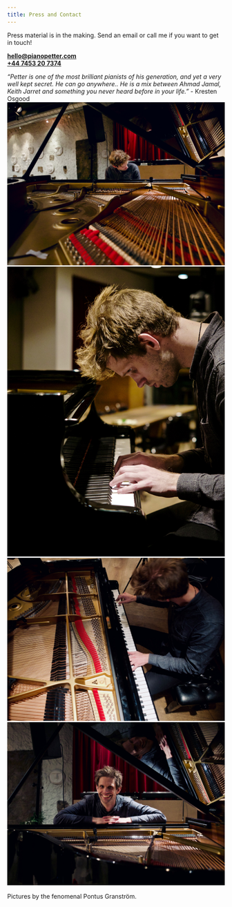```yaml
---
title: Press and Contact
---
```


           
<p>Press material is in the making. Send an email or call me if you want to get in touch!</p>

<div class="kontaktdiv">

<a class="contactlink" href="mailto:hello@pianopetter.com"><strong>hello@pianopetter.com</strong></a> 
<br>
<a class="contactlink" href="tel:00447453207374"><strong>+44 7453 20 7374</strong></a>
</div>

<div markdown="1">
<em>“Petter is one of the most brilliant pianists of his generation, and yet a very well kept secret. He can go anywhere.. He is a mix between Ahmad Jamal, Keith Jarret and something you never heard before in your life.”</em> - Kresten Osgood 
</div>

<div>
<img src="/images/press1.jpeg" width="800">
<img src="/images/press2.jpeg" width="800">
<img src="/images/press3.jpeg" width="800">
<img src="/images/press4.jpeg" width="800">
</div>
<p>Pictures by the fenomenal Pontus Granström.</p>